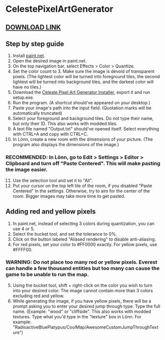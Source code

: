 # CelestePixelArtGenerator

## [DOWNLOAD LINK](https://www.dropbox.com/scl/fi/jgx647bm8p4n07jabqhr7/CelestePixelInstaller.Installer.zip?rlkey=p9gb9wwxr5r5yh5w7gdn0odq6&dl=0)

## Step by step guide
1. Install [paint.net](https://www.getpaint.net/download.html).
2. Open the desired image in paint.net.
3. On the top navigation bar, select Effects > Color > Quantize.
4. Set the color count to 3. Make sure the image is devoid of transparent pixels. (The lightest color will be turned into foreground tiles, the second lightest will be turned into background tiles, and the darkest color will have no tiles.)
5. Download the [Celeste Pixel Art Generator Installer](https://www.dropbox.com/scl/fi/jgx647bm8p4n07jabqhr7/CelestePixelInstaller.Installer.zip?rlkey=p9gb9wwxr5r5yh5w7gdn0odq6&dl=0), export it and run setup.exe.
6. Run the program. (A shortcut should've appeared on your desktop.)
7. Paste your image's path into the input field. (Quotation marks will be automatically truncated)
8. Select your foreground and background tiles. Do not type their name, but only their ID. This also works with modded tiles.
9. A text file named "Output.txt" should've opened itself. Select everything with CTRL+A and copy with CTRL+C.
10. In Lönn, create a new room with the dimensions of your picture. (The program also displays the dimensions of the image.)
### RECOMMENDED: In Lönn, go to Edit > Settings > Editor > Clipboard and turn off "Paste Centered". This will make pasting the image easier.
11. Use the selection tool and set it to "All".
12. Put your cursor on the top left tile of the room, if you disabled "Paste Centered" in the settings. Otherwise, try to aim for the center of the room. Bigger images may take more time to get pasted.

## Adding red and yellow pixels
1. In paint.net, instead of selecting 3 colors during quantization, you can use 4 or 5.
2. Select the bucket tool, and set the tolerance to 0%.
3. Click on the button labeled "Aliased rendering" to disable anti-aliasing.
4. For red pixels, set your color to #FF0000 exactly. For yellow pixels, use #FFFF00.
### WARNING: Do not place too many red or yellow pixels. Everest can handle a few thousand entities but too many can cause the game to be unable to run the map.
5. Using the bucket tool, shift + right-click on the color you wish to turn into your desired color. The image cannot contain more than 3 colors excluding red and yellow.
6. While generating the image, if you have yellow pixels, there will be a prompt asking you to enter your desired jump through type. Type the full name. (Example: "wood" or "cliffside". This also works with modded textures. Type what you'd type in the "texture" box in Lönn. For example: "RadioactiveBluePlatypus/CoolMap/AwesomeCustomJumpThroughTexture")

